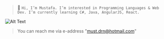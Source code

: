 > 🙋
`Hi, I’m Mustafa. I’m interested in Programming Languages & Web Dev. I’m currently learning C#, Java, AngularJS, React.`

![Alt Text](https://media.giphy.com/media/zOvBKUUEERdNm/giphy.gif)

> You can reach me via e-address "must.drn@hotmail.com"

<!-- .md file type -> markdown file -->
